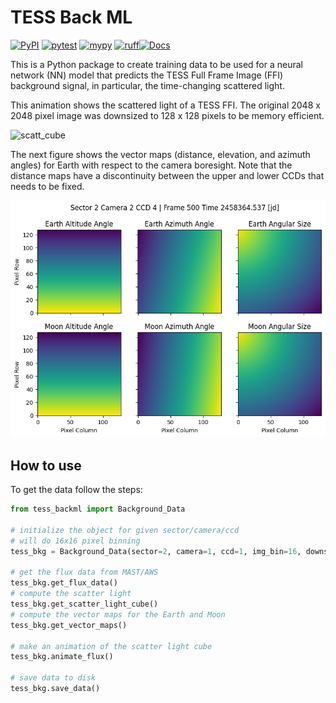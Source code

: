 # TESS Back ML

[![PyPI](https://img.shields.io/tpypi/v/tess-backml.svg)](https://test.pypi.org/project/tess-backml)
[![pytest](https://github.com/jorgemarpa/tess-backml/actions/workflows/pytest.yaml/badge.svg)](https://github.com/jorgemarpa/tess-backml/actions/workflows/pytest.yaml/) [![mypy](https://github.com/jorgemarpa/tess-backml/actions/workflows/mypy.yaml/badge.svg)](https://github.com/jorgemarpa/tess-backml/actions/workflows/mypy.yaml) [![ruff](https://github.com/jorgemarpa/tess-backml/actions/workflows/ruff.yaml/badge.svg)](https://github.com/jorgemarpa/tess-backml/actions/workflows/ruff.yaml)[![Docs](https://github.com/jorgemarpa/tess-backml/actions/workflows/deploy-mkdocs.yaml/badge.svg)](https://github.com/jorgemarpa/tess-backml/actions/workflows/deploy-mkdocs.yaml)


This is a Python package to create training data to be used for a neural network (NN) 
model that predicts the TESS Full Frame Image (FFI) background signal, in particular,
 the time-changing scattered light.

This animation shows the scattered light of a TESS FFI. The original 2048 x 2048 pixel 
image was downsized to 128 x 128 pixels to be memory efficient.

![scatt_cube](./figures/ffi_scatterlight_bin16_sector001_3-4.gif)


The next figure shows the vector maps (distance, elevation, and azimuth angles) for 
Earth with respect to the camera boresight. 
Note that the distance maps have a discontinuity between the upper and lower CCDs 
that needs to be fixed.

![earth_maps](./figures/earth_vector_maps.png)

## How to use

To get the data follow the steps:

```python
from tess_backml import Background_Data

# initialize the object for given sector/camera/ccd
# will do 16x16 pixel binning
tess_bkg = Background_Data(sector=2, camera=1, ccd=1, img_bin=16, downsize="binning")

# get the flux data from MAST/AWS
tess_bkg.get_flux_data()
# compute the scatter light 
tess_bkg.get_scatter_light_cube()
# compute the vector maps for the Earth and Moon
tess_bkg.get_vector_maps()

# make an animation of the scatter light cube
tess_bkg.animate_flux()

# save data to disk
tess_bkg.save_data()
```